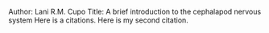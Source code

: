 Author: Lani R.M. Cupo
Title: A brief introduction to the cephalapod nervous system
Here is a citations.
Here is my second citation.
